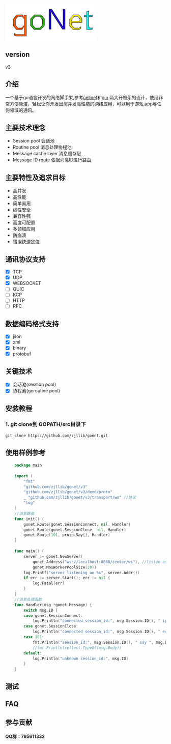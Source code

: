 
![gonetlogo](docs/logo.jpg)
## version
 v3
 
## 介绍
一个基于go语言开发的网络脚手架,参考[cellnet](https://github.com/davyxu/cellnet)和[gin](https://github.com/gin-gonic/gin) 两大开框架的设计，使用非常方便简洁，轻松让你开发出高并发高性能的网络应用，可以用于游戏,app等任何领域的通讯。

## 主要技术理念
- Session pool 会话池
- Routine pool  消息处理协程池
- Message cache layer 消息缓存层
- Message ID route 依据消息ID进行路由


## 主要特性及追求目标
- 高并发
- 高性能
- 简单易用
- 线性安全
- 兼容性强
- 高度可配置
- 多领域应用
- 防崩溃
- 错误快速定位

## 通讯协议支持
- [x] TCP
- [x] UDP
- [x] WEBSOCKET
- [ ] QUIC
- [ ] KCP
- [ ] HTTP
- [ ] RPC
## 数据编码格式支持
- [x] json
- [x] xml
- [x] binary
- [x] protobuf

## 关键技术
- [x] 会话池(session pool）
- [x] 协程池(goroutine pool)

## 安装教程
### **1.** git clone到 GOPATH/src目录下

```
git clone https://github.com/zjllib/gonet.git
```

## 使用样例参考
```go
	package main
    
    import (
    	"fmt"
    	"github.com/zjllib/gonet/v3"
    	"github.com/zjllib/gonet/v3/demo/proto"
    	_ "github.com/zjllib/gonet/v3/transport/ws" //协议
    	"log"
    )
    //消息路由
    func init() {
    	gonet.Route(gonet.SessionConnect, nil, Handler)
    	gonet.Route(gonet.SessionClose, nil, Handler)
    	gonet.Route(101, proto.Say{}, Handler)
    }
    
    func main() {
    	server := gonet.NewServer(
    		gonet.Address("ws://localhost:8088/center/ws"), //listen addr
    		gonet.MaxWorkerPoolSize(20))
    	log.Printf("server listening on %s", server.Addr())
    	if err := server.Start(); err != nil {
    		log.Fatal(err)
    	}
    }
    //消息处理函数
    func Handler(msg *gonet.Message) {
    	switch msg.ID {
    	case gonet.SessionConnect:
    		log.Println("connected session_id:", msg.Session.ID(), " ip:", msg.Session.RemoteAddr().String())
    	case gonet.SessionClose:
    		log.Println("connected session_id:", msg.Session.ID(), " error:", msg.Body)
    	case 101:
    		fmt.Println("session_id:", msg.Session.ID(), " say ", msg.Body.(*proto.Say).Content)
    		//fmt.Println(reflect.TypeOf(msg.Body))
    	default:
    		log.Println("unknown session_id:", msg.ID)
    	}
    }

```


## 测试
## FAQ
## 参与贡献
#### QQ群：795611332


